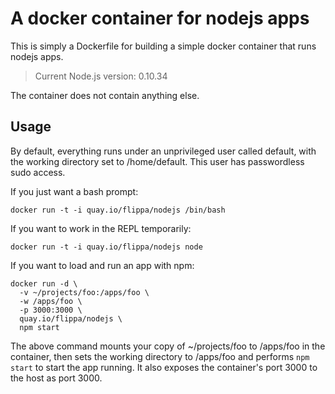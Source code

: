 # A docker container for nodejs apps

This is simply a Dockerfile for building a simple docker container that runs
nodejs apps.

> Current Node.js version: 0.10.34

The container does not contain anything else.

## Usage

By default, everything runs under an unprivileged user called default, with the
working directory set to /home/default. This user has passwordless sudo access.

If you just want a bash prompt:

    docker run -t -i quay.io/flippa/nodejs /bin/bash

If you want to work in the REPL temporarily:

    docker run -t -i quay.io/flippa/nodejs node

If you want to load and run an app with npm:

    docker run -d \
      -v ~/projects/foo:/apps/foo \
      -w /apps/foo \
      -p 3000:3000 \
      quay.io/flippa/nodejs \
      npm start

The above command mounts your copy of ~/projects/foo to /apps/foo in the
container, then sets the working directory to /apps/foo and performs
`npm start` to start the app running. It also exposes the container's port 3000
to the host as port 3000.
